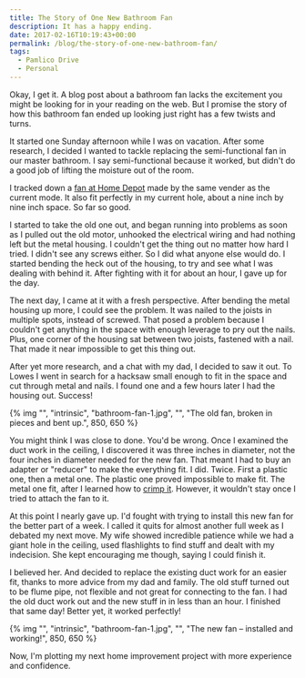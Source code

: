 ```yaml
---
title: The Story of One New Bathroom Fan
description: It has a happy ending.
date: 2017-02-16T10:19:43+00:00
permalink: /blog/the-story-of-one-new-bathroom-fan/
tags:
  - Pamlico Drive
  - Personal
---
```


Okay, I get it. A blog post about a bathroom fan lacks the excitement you might be looking for in your reading on the web. But I promise the story of how this bathroom fan ended up looking just right has a few twists and turns.

It started one Sunday afternoon while I was on vacation. After some research, I decided I wanted to tackle replacing the semi-functional fan in our master bathroom. I say semi-functional because it worked, but didn't do a good job of lifting the moisture out of the room.

I tracked down a [fan at Home Depot](http://www.homedepot.com/p/NuTone-70-CFM-Ceiling-Exhaust-Fan-with-Light-769RL/100140619) made by the same vender as the current mode. It also fit perfectly in my current hole, about a nine inch by nine inch space. So far so good.

I started to take the old one out, and began running into problems as soon as I pulled out the old motor, unhooked the electrical wiring and had nothing left but the metal housing. I couldn't get the thing out no matter how hard I tried. I didn't see any screws either. So I did what anyone else would do. I started bending the heck out of the housing, to try and see what I was dealing with behind it. After fighting with it for about an hour, I gave up for the day.

The next day, I came at it with a fresh perspective. After bending the metal housing up more, I could see the problem. It was nailed to the joists in multiple spots, instead of screwed. That posed a problem because I couldn't get anything in the space with enough leverage to pry out the nails. Plus, one corner of the housing sat between two joists, fastened with a nail. That made it near impossible to get this thing out.

After yet more research, and a chat with my dad, I decided to saw it out. To Lowes I went in search for a hacksaw small enough to fit in the space and cut through metal and nails. I found one and a few hours later I had the housing out. Success!

{% img "", "intrinsic", "bathroom-fan-1.jpg", "", "The old fan, broken in pieces and bent up.", 850, 650 %}

You might think I was close to done. You'd be wrong. Once I examined the duct work in the ceiling, I discovered it was three inches in diameter, not the four inches in diameter needed for the new fan. That meant I had to buy an adapter or "reducer" to make the everything fit. I did. Twice. First a plastic one, then a metal one. The plastic one proved impossible to make fit. The metal one fit, after I learned how to [crimp it](https://www.youtube.com/watch?v=tf7JwmWpBA8). However, it wouldn't stay once I tried to attach the fan to it.

At this point I nearly gave up. I'd fought with trying to install this new fan for the better part of a week. I called it quits for almost another full week as I debated my next move. My wife showed incredible patience while we had a giant hole in the ceiling, used flashlights to find stuff and dealt with my indecision. She kept encouraging me though, saying I could finish it.

I believed her. And decided to replace the existing duct work for an easier fit, thanks to more advice from my dad and family. The old stuff turned out to be flume pipe, not flexible and not great for connecting to the fan. I had the old duct work out and the new stuff in in less than an hour. I finished that same day! Better yet, it worked perfectly!

{% img "", "intrinsic", "bathroom-fan-1.jpg", "", "The new fan – installed and working!", 850, 650 %}

Now, I'm plotting my next home improvement project with more experience and confidence.
